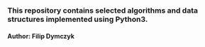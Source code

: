 ### This repository contains selected algorithms and data structures implemented using Python3.

#### Author: Filip Dymczyk
